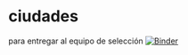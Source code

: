 # ciudades
para entregar al equipo de selección
[![Binder](https://mybinder.org/badge_logo.svg)](https://mybinder.org/v2/gh/waio1990/ciudades/master)
